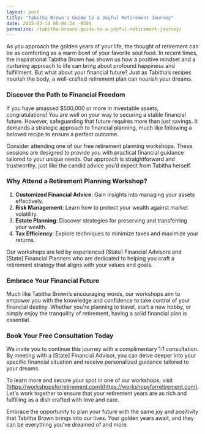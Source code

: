 ```yaml
---
layout: post
title: "Tabitha Brown's Guide to a Joyful Retirement Journey"
date: 2025-03-14 06:04:54 -0500
permalink: /tabitha-browns-guide-to-a-joyful-retirement-journey/
---
```



As you approach the golden years of your life, the thought of retirement can be as comforting as a warm bowl of your favorite soul food. In recent times, the inspirational Tabitha Brown has shown us how a positive mindset and a nurturing approach to life can bring about profound happiness and fulfillment. But what about your financial future? Just as Tabitha’s recipes nourish the body, a well-crafted retirement plan can nourish your dreams.

### Discover the Path to Financial Freedom

If you have amassed $500,000 or more in investable assets, congratulations! You are well on your way to securing a stable financial future. However, safeguarding that future requires more than just savings. It demands a strategic approach to financial planning, much like following a beloved recipe to ensure a perfect outcome.

Consider attending one of our free retirement planning workshops. These sessions are designed to provide you with practical financial guidance tailored to your unique needs. Our approach is straightforward and trustworthy, just like the candid advice you’d expect from Tabitha herself.

### Why Attend a Retirement Planning Workshop?

1. **Customized Financial Advice**: Gain insights into managing your assets effectively.
2. **Risk Management**: Learn how to protect your wealth against market volatility.
3. **Estate Planning**: Discover strategies for preserving and transferring your wealth.
4. **Tax Efficiency**: Explore techniques to minimize taxes and maximize your returns.

Our workshops are led by experienced [State] Financial Advisors and [State] Financial Planners who are dedicated to helping you craft a retirement strategy that aligns with your values and goals.

### Embrace Your Financial Future

Much like Tabitha Brown’s encouraging words, our workshops aim to empower you with the knowledge and confidence to take control of your financial destiny. Whether you're planning to travel, start a new hobby, or simply enjoy the tranquility of retirement, having a solid financial plan is essential.

### Book Your Free Consultation Today

We invite you to continue this journey with a complimentary 1:1 consultation. By meeting with a [State] Financial Advisor, you can delve deeper into your specific financial situation and receive personalized guidance tailored to your dreams.

To learn more and secure your spot in one of our workshops, visit [https://workshopsforretirement.com](https://workshopsforretirement.com). Let's work together to ensure that your retirement years are as rich and fulfilling as a dish crafted with love and care.

Embrace the opportunity to plan your future with the same joy and positivity that Tabitha Brown brings into our lives. Your golden years await, and they can be everything you've dreamed of and more.